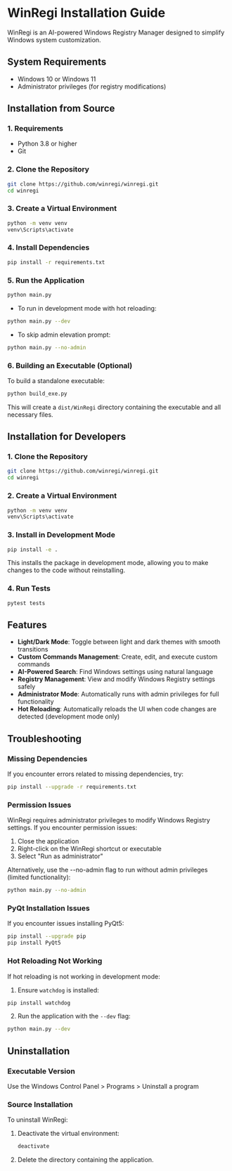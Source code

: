 # WinRegi Installation Guide

WinRegi is an AI-powered Windows Registry Manager designed to simplify Windows system customization.

## System Requirements

- Windows 10 or Windows 11
- Administrator privileges (for registry modifications)

## Installation from Source

### 1. Requirements

- Python 3.8 or higher
- Git

### 2. Clone the Repository

```bash
git clone https://github.com/winregi/winregi.git
cd winregi
```

### 3. Create a Virtual Environment

```bash
python -m venv venv
venv\Scripts\activate
```

### 4. Install Dependencies

```bash
pip install -r requirements.txt
```

### 5. Run the Application

```bash
python main.py
```
- To run in development mode with hot reloading:
```bash
python main.py --dev
```
- To skip admin elevation prompt:
```bash
python main.py --no-admin
```

### 6. Building an Executable (Optional)

To build a standalone executable:

```bash
python build_exe.py
```

This will create a `dist/WinRegi` directory containing the executable and all necessary files.

## Installation for Developers

### 1. Clone the Repository

```bash
git clone https://github.com/winregi/winregi.git
cd winregi
```

### 2. Create a Virtual Environment

```bash
python -m venv venv
venv\Scripts\activate
```

### 3. Install in Development Mode

```bash
pip install -e .
```

This installs the package in development mode, allowing you to make changes to the code without reinstalling.

### 4. Run Tests

```bash
pytest tests
```

## Features

- **Light/Dark Mode**: Toggle between light and dark themes with smooth transitions
- **Custom Commands Management**: Create, edit, and execute custom commands
- **AI-Powered Search**: Find Windows settings using natural language
- **Registry Management**: View and modify Windows Registry settings safely
- **Administrator Mode**: Automatically runs with admin privileges for full functionality
- **Hot Reloading**: Automatically reloads the UI when code changes are detected (development mode only)

## Troubleshooting

### Missing Dependencies

If you encounter errors related to missing dependencies, try:

```bash
pip install --upgrade -r requirements.txt
```

### Permission Issues

WinRegi requires administrator privileges to modify Windows Registry settings. If you encounter permission issues:

1. Close the application
2. Right-click on the WinRegi shortcut or executable
3. Select "Run as administrator"

Alternatively, use the --no-admin flag to run without admin privileges (limited functionality):
```bash
python main.py --no-admin
```

### PyQt Installation Issues

If you encounter issues installing PyQt5:

```bash
pip install --upgrade pip
pip install PyQt5
```

### Hot Reloading Not Working

If hot reloading is not working in development mode:

1. Ensure ```watchdog``` is installed:
```bash
pip install watchdog
```
2. Run the application with the ```--dev``` flag:
```bash
python main.py --dev
```

## Uninstallation

### Executable Version

Use the Windows Control Panel > Programs > Uninstall a program

### Source Installation

To uninstall WinRegi:

1. Deactivate the virtual environment:
   ```bash
   deactivate
   ```

2. Delete the directory containing the application.
